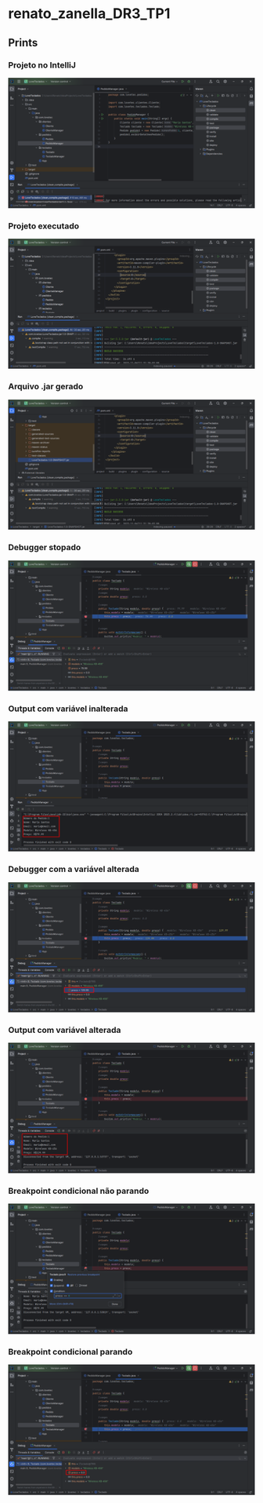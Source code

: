 # renato_zanella_DR3_TP1

## Prints

### Projeto no IntelliJ
<img src="https://raw.githubusercontent.com/renatozr1/renato_zanella_DR3_TP1/main/prints/projeto-intelij.png">

### Projeto executado
<img src="https://raw.githubusercontent.com/renatozr1/renato_zanella_DR3_TP1/main/prints/projeto-execucao.png">

### Arquivo .jar gerado
<img src="https://raw.githubusercontent.com/renatozr1/renato_zanella_DR3_TP1/main/prints/arquivo-jar-gerado.png">

### Debugger stopado
<img src="https://raw.githubusercontent.com/renatozr1/renato_zanella_DR3_TP1/main/prints/debugger-stopado.png">

### Output com variável inalterada
<img src="https://raw.githubusercontent.com/renatozr1/renato_zanella_DR3_TP1/main/prints/resultado-variavel-inalterada.png">

### Debugger com a variável alterada
<img src="https://raw.githubusercontent.com/renatozr1/renato_zanella_DR3_TP1/main/prints/debugger-variavel-alterada.png">

### Output com variável alterada
<img src="https://raw.githubusercontent.com/renatozr1/renato_zanella_DR3_TP1/main/prints/resultado-variavel-alterada.png">

### Breakpoint condicional não parando
<img src="https://raw.githubusercontent.com/renatozr1/renato_zanella_DR3_TP1/main/prints/breakpoint-condicional-nao-parando.png">

### Breakpoint condicional parando
<img src="https://raw.githubusercontent.com/renatozr1/renato_zanella_DR3_TP1/main/prints/breakpoint-condicional-parando.png">
